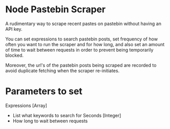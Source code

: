 # Node Pastebin Scraper
A rudimentary way to scrape recent pastes on pastebin without having an API key.

You can set expressions to search pastebin posts, set frequency of how often you want to run the scraper and for how long,
and also set an amount of time to wait between requests in order to prevent being temporarily blocked.

Moreover, the url's of the pastebin posts being scraped are recorded to avoid duplicate fetching when the scraper re-initiates.

# Parameters to set
Expressions [Array]
- List what keywords to search for
Seconds [Integer]
- How long to wait between requests
